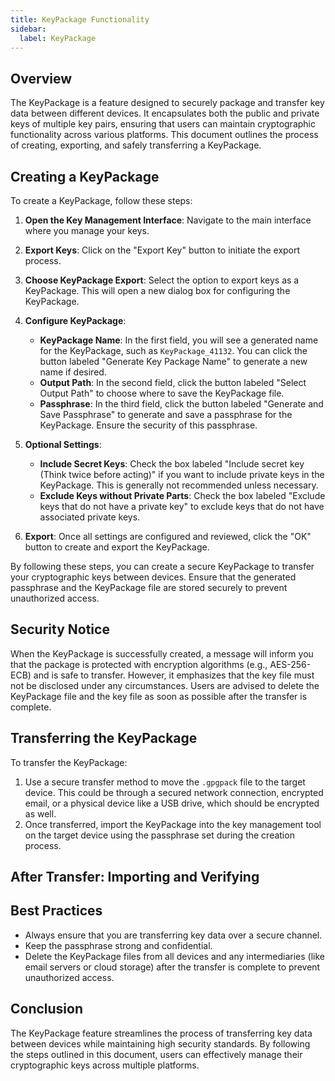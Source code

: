 ```yaml
---
title: KeyPackage Functionality
sidebar:
  label: KeyPackage
---
```


## Overview

The KeyPackage is a feature designed to securely package and transfer key data
between different devices. It encapsulates both the public and private keys of
multiple key pairs, ensuring that users can maintain cryptographic functionality
across various platforms. This document outlines the process of creating,
exporting, and safely transferring a KeyPackage.

## Creating a KeyPackage

To create a KeyPackage, follow these steps:

1. **Open the Key Management Interface**: Navigate to the main interface where
   you manage your keys.

2. **Export Keys**: Click on the "Export Key" button to initiate the export
   process.

3. **Choose KeyPackage Export**: Select the option to export keys as a
   KeyPackage. This will open a new dialog box for configuring the KeyPackage.

4. **Configure KeyPackage**:

   - **KeyPackage Name**: In the first field, you will see a generated name for
     the KeyPackage, such as `KeyPackage_41132`. You can click the button
     labeled "Generate Key Package Name" to generate a new name if desired.
   - **Output Path**: In the second field, click the button labeled "Select
     Output Path" to choose where to save the KeyPackage file.
   - **Passphrase**: In the third field, click the button labeled "Generate and
     Save Passphrase" to generate and save a passphrase for the KeyPackage.
     Ensure the security of this passphrase.

5. **Optional Settings**:

   - **Include Secret Keys**: Check the box labeled "Include secret key (Think
     twice before acting)" if you want to include private keys in the
     KeyPackage. This is generally not recommended unless necessary.
   - **Exclude Keys without Private Parts**: Check the box labeled "Exclude keys
     that do not have a private key" to exclude keys that do not have associated
     private keys.

6. **Export**: Once all settings are configured and reviewed, click the "OK"
   button to create and export the KeyPackage.

By following these steps, you can create a secure KeyPackage to transfer your
cryptographic keys between devices. Ensure that the generated passphrase and the
KeyPackage file are stored securely to prevent unauthorized access.

## Security Notice

When the KeyPackage is successfully created, a message will inform you that the
package is protected with encryption algorithms (e.g., AES-256-ECB) and is safe
to transfer. However, it emphasizes that the key file must not be disclosed
under any circumstances. Users are advised to delete the KeyPackage file and the
key file as soon as possible after the transfer is complete.

## Transferring the KeyPackage

To transfer the KeyPackage:

1. Use a secure transfer method to move the `.gpgpack` file to the target
   device. This could be through a secured network connection, encrypted email,
   or a physical device like a USB drive, which should be encrypted as well.
2. Once transferred, import the KeyPackage into the key management tool on the
   target device using the passphrase set during the creation process.

## After Transfer: Importing and Verifying

## Best Practices

- Always ensure that you are transferring key data over a secure channel.
- Keep the passphrase strong and confidential.
- Delete the KeyPackage files from all devices and any intermediaries (like
  email servers or cloud storage) after the transfer is complete to prevent
  unauthorized access.

## Conclusion

The KeyPackage feature streamlines the process of transferring key data between
devices while maintaining high security standards. By following the steps
outlined in this document, users can effectively manage their cryptographic keys
across multiple platforms.
